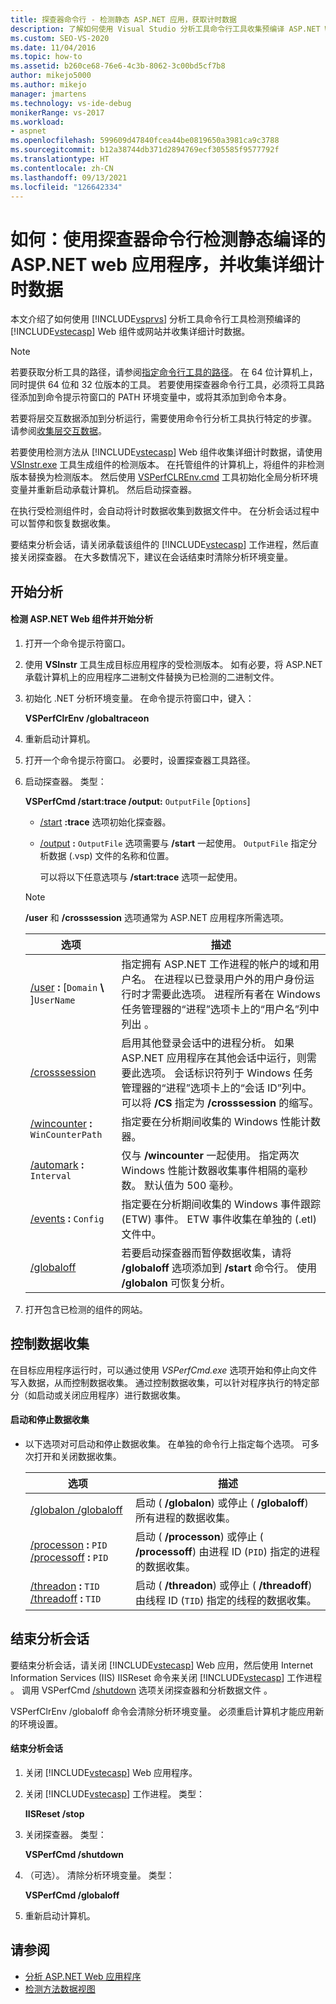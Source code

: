 ```yaml
---
title: 探查器命令行 - 检测静态 ASP.NET 应用，获取计时数据
description: 了解如何使用 Visual Studio 分析工具命令行工具收集预编译 ASP.NET Web 组件或网站的详细计时数据。
ms.custom: SEO-VS-2020
ms.date: 11/04/2016
ms.topic: how-to
ms.assetid: b260ce68-76e6-4c3b-8062-3c00bd5cf7b8
author: mikejo5000
ms.author: mikejo
manager: jmartens
ms.technology: vs-ide-debug
monikerRange: vs-2017
ms.workload:
- aspnet
ms.openlocfilehash: 599609d47840fcea44be0819650a3981ca9c3788
ms.sourcegitcommit: b12a38744db371d2894769ecf305585f9577792f
ms.translationtype: HT
ms.contentlocale: zh-CN
ms.lasthandoff: 09/13/2021
ms.locfileid: "126642334"
---
```

# <a name="how-to-instrument-a-statically-compiled-aspnet-web-application-and-collect-detailed-timing-data-with-the-profiler-by-using-the-command-line"></a>如何：使用探查器命令行检测静态编译的 ASP.NET web 应用程序，并收集详细计时数据
本文介绍了如何使用 [!INCLUDE[vsprvs](../code-quality/includes/vsprvs_md.md)] 分析工具命令行工具检测预编译的 [!INCLUDE[vstecasp](../code-quality/includes/vstecasp_md.md)] Web 组件或网站并收集详细计时数据。

> [!NOTE]
> 若要获取分析工具的路径，请参阅[指定命令行工具的路径](../profiling/specifying-the-path-to-profiling-tools-command-line-tools.md)。 在 64 位计算机上，同时提供 64 位和 32 位版本的工具。 若要使用探查器命令行工具，必须将工具路径添加到命令提示符窗口的 PATH 环境变量中，或将其添加到命令本身。
>
> 若要将层交互数据添加到分析运行，需要使用命令行分析工具执行特定的步骤。 请参阅[收集层交互数据](../profiling/adding-tier-interaction-data-from-the-command-line.md)。

 若要使用检测方法从 [!INCLUDE[vstecasp](../code-quality/includes/vstecasp_md.md)] Web 组件收集详细计时数据，请使用 [VSInstr.exe](../profiling/vsinstr.md) 工具生成组件的检测版本。 在托管组件的计算机上，将组件的非检测版本替换为检测版本。 然后使用 [VSPerfCLREnv.cmd](../profiling/vsperfclrenv.md) 工具初始化全局分析环境变量并重新启动承载计算机。 然后启动探查器。

 在执行受检测组件时，会自动将计时数据收集到数据文件中。 在分析会话过程中可以暂停和恢复数据收集。

 要结束分析会话，请关闭承载该组件的 [!INCLUDE[vstecasp](../code-quality/includes/vstecasp_md.md)] 工作进程，然后直接关闭探查器。 在大多数情况下，建议在会话结束时清除分析环境变量。

## <a name="start-to-profile"></a>开始分析

#### <a name="to-instrument-an-aspnet-web-component-and-start-profiling"></a>检测 ASP.NET Web 组件并开始分析

1. 打开一个命令提示符窗口。

2. 使用 **VSInstr** 工具生成目标应用程序的受检测版本。 如有必要，将 ASP.NET 承载计算机上的应用程序二进制文件替换为已检测的二进制文件。

3. 初始化 .NET 分析环境变量。 在命令提示符窗口中，键入：

    **VSPerfClrEnv /globaltraceon**

4. 重新启动计算机。

5. 打开一个命令提示符窗口。 必要时，设置探查器工具路径。

6. 启动探查器。 类型：

    **VSPerfCmd /start:trace /output:** `OutputFile` [`Options`]

   - [/start](../profiling/start.md) **:trace** 选项初始化探查器。

   - [/output](../profiling/output.md) **:** `OutputFile` 选项需要与 **/start** 一起使用。 `OutputFile` 指定分析数据 (.vsp) 文件的名称和位置。

     可以将以下任意选项与 **/start:trace** 选项一起使用。

   > [!NOTE]
   > **/user** 和 **/crosssession** 选项通常为 ASP.NET 应用程序所需选项。

   | 选项 | 描述 |
   | - | - |
   | [/user](../profiling/user-vsperfcmd.md) **:** [`Domain` **\\** ]`UserName` | 指定拥有 ASP.NET 工作进程的帐户的域和用户名。 在进程以已登录用户外的用户身份运行时才需要此选项。 进程所有者在 Windows 任务管理器的“进程”选项卡上的“用户名”列中列出 。 |
   | [/crosssession](../profiling/crosssession.md) | 启用其他登录会话中的进程分析。 如果 ASP.NET 应用程序在其他会话中运行，则需要此选项。 会话标识符列于 Windows 任务管理器的“进程”选项卡上的“会话 ID”列中。 可以将 **/CS** 指定为 **/crosssession** 的缩写。 |
   | [/wincounter](../profiling/wincounter.md) **:** `WinCounterPath` | 指定要在分析期间收集的 Windows 性能计数器。 |
   | [/automark](../profiling/automark.md) **:** `Interval` | 仅与 **/wincounter** 一起使用。 指定两次 Windows 性能计数器收集事件相隔的毫秒数。 默认值为 500 毫秒。 |
   | [/events](../profiling/events-vsperfcmd.md) **:** `Config` | 指定要在分析期间收集的 Windows 事件跟踪 (ETW) 事件。 ETW 事件收集在单独的 (.etl) 文件中。 |
   | [/globaloff](../profiling/globalon-and-globaloff.md) | 若要启动探查器而暂停数据收集，请将 **/globaloff** 选项添加到 **/start** 命令行。 使用 **/globalon** 可恢复分析。 |

7. 打开包含已检测的组件的网站。

## <a name="control-data-collection"></a>控制数据收集
 在目标应用程序运行时，可以通过使用 *VSPerfCmd.exe* 选项开始和停止向文件写入数据，从而控制数据收集。 通过控制数据收集，可以针对程序执行的特定部分（如启动或关闭应用程序）进行数据收集。

#### <a name="to-start-and-stop-data-collection"></a>启动和停止数据收集

- 以下选项对可启动和停止数据收集。 在单独的命令行上指定每个选项。 可多次打开和关闭数据收集。

    |选项|描述|
    |------------|-----------------|
    |[/globalon /globaloff](../profiling/globalon-and-globaloff.md)|启动 ( **/globalon**) 或停止 ( **/globaloff**) 所有进程的数据收集。|
    |[/processon](../profiling/processon-and-processoff.md) **:** `PID` [/processoff](../profiling/processon-and-processoff.md) **:** `PID`|启动 ( **/processon**) 或停止 ( **/processoff**) 由进程 ID (`PID`) 指定的进程的数据收集。|
    |[/threadon](../profiling/threadon-and-threadoff.md) **:** `TID` [/threadoff](../profiling/threadon-and-threadoff.md) **:** `TID`|启动 ( **/threadon**) 或停止 ( **/threadoff**) 由线程 ID (`TID`) 指定的线程的数据收集。|

## <a name="end-the-profiling-session"></a>结束分析会话
 要结束分析会话，请关闭 [!INCLUDE[vstecasp](../code-quality/includes/vstecasp_md.md)] Web 应用，然后使用 Internet Information Services (IIS) IISReset 命令来关闭 [!INCLUDE[vstecasp](../code-quality/includes/vstecasp_md.md)] 工作进程  。 调用 VSPerfCmd [/shutdown](../profiling/shutdown.md) 选项关闭探查器和分析数据文件  。

 VSPerfClrEnv /globaloff 命令会清除分析环境变量。 必须重启计算机才能应用新的环境设置。

#### <a name="to-end-a-profiling-session"></a>结束分析会话

1. 关闭 [!INCLUDE[vstecasp](../code-quality/includes/vstecasp_md.md)] Web 应用程序。

2. 关闭 [!INCLUDE[vstecasp](../code-quality/includes/vstecasp_md.md)] 工作进程。 类型：

    **IISReset /stop**

3. 关闭探查器。 类型：

    **VSPerfCmd /shutdown**

4. （可选）。 清除分析环境变量。 类型：

    **VSPerfCmd /globaloff**

5. 重新启动计算机。

## <a name="see-also"></a>请参阅
- [分析 ASP.NET Web 应用程序](../profiling/command-line-profiling-of-aspnet-web-applications.md)
- [检测方法数据视图](../profiling/instrumentation-method-data-views.md)
